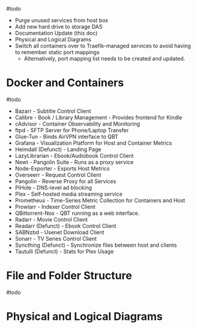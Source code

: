#todo 
- Purge unused services from host box
- Add new hard drive to storage DAS
- Documentation Update (this doc)
- Physical and Logical Diagrams
- Switch all containers over to Traefik-managed services to avoid having to remember static port mappings
	- Alternatively, port mapping list needs to be created and updated.

# Docker and Containers

#todo 
- Bazarr - Subtitle Control Client
- Calibre - Book / Library Management - Provides frontend for Kindle
- cAdvisor - Container Observability and Monitoring
- ftpd - SFTP Server for Phone/Laptop Transfer
- Glue-Tun - Binds AirVPN interface to QBT
- Grafana - Visualization Platform for Host and Container Metrics
- Heimdall (Defunct) - Landing Page
- LazyLibrarian - Ebook/Audiobook Control Client
- Newt - Pangolin Suite - Runs as a proxy service
- Node-Exporter - Exports Host Metrics
- Overseerr - Request Control Client
- Pangolin - Reverse Proxy for all Services
- PiHole - DNS-level ad blocking
- Plex - Self-hosted media streaming service
- Prometheus - Time-Series Metric Collection for Containers and Host
- Prowlarr - Indexer Control Client
- QBittorrent-Nox - QBT running as a web interface.
- Radarr - Movie Control Client
- Readarr (Defunct) - Ebook Control Client
- SABNzbd - Usenet Download Client
- Sonarr - TV Series Control Client
- Syncthing (Defunct) - Synchronize files between host and clients
- Tautulli (Defunct) - Stats for Plex Usage


# File and Folder Structure 
#todo

# Physical and Logical Diagrams

